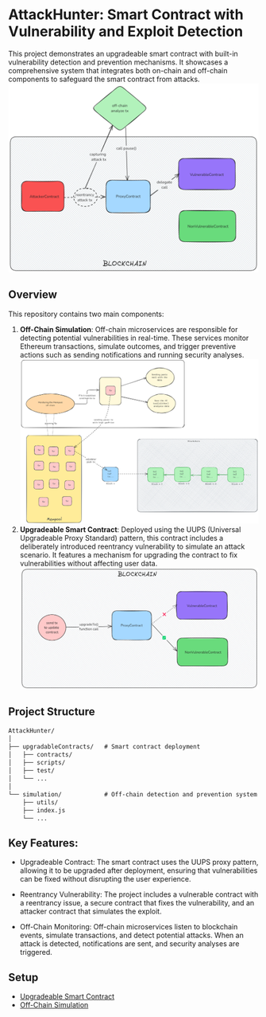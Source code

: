 # AttackHunter: Smart Contract with Vulnerability and Exploit Detection

This project demonstrates an upgradeable smart contract with built-in vulnerability detection and prevention mechanisms. It showcases a comprehensive system that integrates both on-chain and off-chain components to safeguard the smart contract from attacks.
![alt text](image-1.png)

## Overview

This repository contains two main components:

1. **Off-Chain Simulation**: Off-chain microservices are responsible for detecting potential vulnerabilities in real-time. These services monitor Ethereum transactions, simulate outcomes, and trigger preventive actions such as sending notifications and running security analyses.
   ![alt text](image.png)
2. **Upgradeable Smart Contract**: Deployed using the UUPS (Universal Upgradeable Proxy Standard) pattern, this contract includes a deliberately introduced reentrancy vulnerability to simulate an attack scenario. It features a mechanism for upgrading the contract to fix vulnerabilities without affecting user data.
   ![alt text](image-2.png)

## Project Structure

```
AttackHunter/
│
├── upgradableContracts/   # Smart contract deployment
│   ├── contracts/
│   ├── scripts/
│   ├── test/
│   └── ...
│
└── simulation/            # Off-chain detection and prevention system
    ├── utils/
    ├── index.js
    └── ...

```

## Key Features:

- Upgradeable Contract: The smart contract uses the UUPS proxy pattern, allowing it to be upgraded after deployment, ensuring that vulnerabilities can be fixed without disrupting the user experience.

- Reentrancy Vulnerability: The project includes a vulnerable contract with a reentrancy issue, a secure contract that fixes the vulnerability, and an attacker contract that simulates the exploit.

- Off-Chain Monitoring: Off-chain microservices listen to blockchain events, simulate transactions, and detect potential attacks. When an attack is detected, notifications are sent, and security analyses are triggered.

## Setup

- [Upgradeable Smart Contract](https://github.com/ChitranshVashney/AttackHunter/blob/master/upgradableContracts/README.md#setup-instructions)
- [Off-Chain Simulation](https://github.com/ChitranshVashney/AttackHunter/blob/master/simulation/README.md#setup-instructions)
